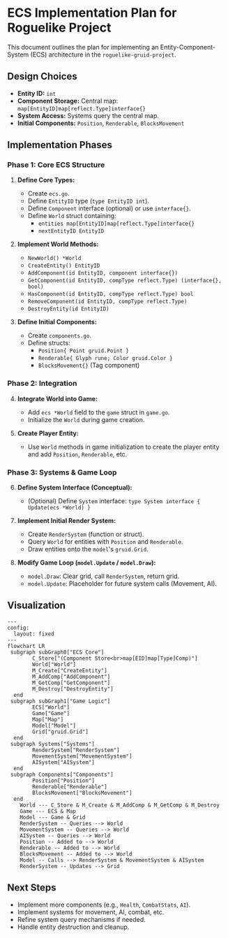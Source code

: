 # ECS Implementation Plan for Roguelike Project

This document outlines the plan for implementing an Entity-Component-System (ECS) architecture in the `roguelike-gruid-project`.

## Design Choices

- **Entity ID:** `int`
- **Component Storage:** Central map: `map[EntityID]map[reflect.Type]interface{}`
- **System Access:** Systems query the central map.
- **Initial Components:** `Position`, `Renderable`, `BlocksMovement`

## Implementation Phases

### Phase 1: Core ECS Structure

1. **Define Core Types:**

   - Create `ecs.go`.
   - Define `EntityID` type (`type EntityID int`).
   - Define `Component` interface (optional) or use `interface{}`.
   - Define `World` struct containing:
     - `entities map[EntityID]map[reflect.Type]interface{}`
     - `nextEntityID EntityID`

2. **Implement World Methods:**

   - `NewWorld() *World`
   - `CreateEntity() EntityID`
   - `AddComponent(id EntityID, component interface{})`
   - `GetComponent(id EntityID, compType reflect.Type) (interface{}, bool)`
   - `HasComponent(id EntityID, compType reflect.Type) bool`
   - `RemoveComponent(id EntityID, compType reflect.Type)`
   - `DestroyEntity(id EntityID)`

3. **Define Initial Components:**
   - Create `components.go`.
   - Define structs:
     - `Position{ Point gruid.Point }`
     - `Renderable{ Glyph rune; Color gruid.Color }`
     - `BlocksMovement{}` (Tag component)

### Phase 2: Integration

4. **Integrate World into Game:**

   - Add `ecs *World` field to the `game` struct in `game.go`.
   - Initialize the `World` during game creation.

5. **Create Player Entity:**
   - Use `World` methods in game initialization to create the player entity and add `Position`, `Renderable`, etc.

### Phase 3: Systems & Game Loop

6. **Define System Interface (Conceptual):**

   - (Optional) Define `System` interface: `type System interface { Update(ecs *World) }`

7. **Implement Initial Render System:**

   - Create `RenderSystem` (function or struct).
   - Query `World` for entities with `Position` and `Renderable`.
   - Draw entities onto the `model`'s `gruid.Grid`.

8. **Modify Game Loop (`model.Update` / `model.Draw`):**
   - `model.Draw`: Clear grid, call `RenderSystem`, return grid.
   - `model.Update`: Placeholder for future system calls (Movement, AI).

## Visualization

```mermaid
---
config:
  layout: fixed
---
flowchart LR
 subgraph subGraph0["ECS Core"]
        C_Store["(Component Store<br>map[EID]map[Type]Comp)"]
        World["World"]
        M_Create["CreateEntity"]
        M_AddComp["AddComponent"]
        M_GetComp["GetComponent"]
        M_Destroy["DestroyEntity"]
  end
 subgraph subGraph1["Game Logic"]
        ECS["World"]
        Game["Game"]
        Map["Map"]
        Model["Model"]
        Grid["gruid.Grid"]
  end
 subgraph Systems["Systems"]
        RenderSystem["RenderSystem"]
        MovementSystem["MovementSystem"]
        AISystem["AISystem"]
  end
 subgraph Components["Components"]
        Position["Position"]
        Renderable["Renderable"]
        BlocksMovement["BlocksMovement"]
  end
    World --- C_Store & M_Create & M_AddComp & M_GetComp & M_Destroy
    Game --- ECS & Map
    Model --- Game & Grid
    RenderSystem -- Queries --> World
    MovementSystem -- Queries --> World
    AISystem -- Queries --> World
    Position -- Added to --> World
    Renderable -- Added to --> World
    BlocksMovement -- Added to --> World
    Model -- Calls --> RenderSystem & MovementSystem & AISystem
    RenderSystem -- Updates --> Grid

```

## Next Steps

- Implement more components (e.g., `Health`, `CombatStats`, `AI`).
- Implement systems for movement, AI, combat, etc.
- Refine system query mechanisms if needed.
- Handle entity destruction and cleanup.
